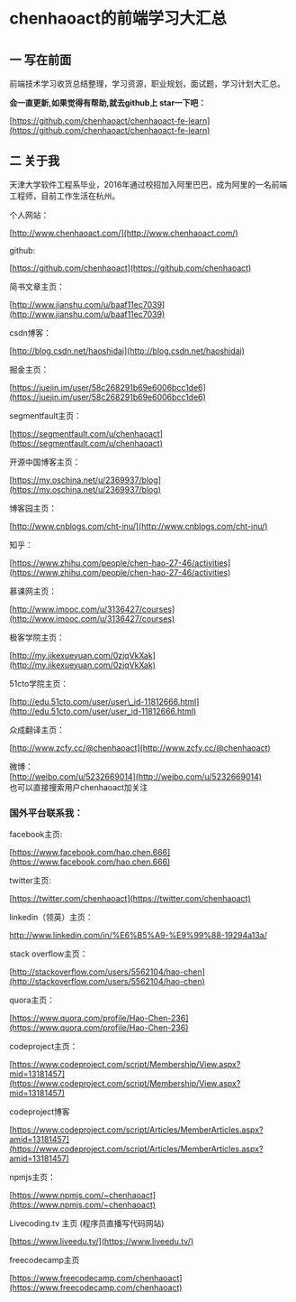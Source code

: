 # chenhaoact的前端学习大汇总

# 

## 一 写在前面

前端技术学习收货总结整理，学习资源，职业规划，面试题，学习计划大汇总。

**会一直更新,如果觉得有帮助,就去github上 star一下吧：**

[https://github.com/chenhaoact/chenhaoact-fe-learn](https://github.com/chenhaoact/chenhaoact-fe-learn)

## 二 关于我

天津大学软件工程系毕业，2016年通过校招加入阿里巴巴，成为阿里的一名前端工程师，目前工作生活在杭州。

个人网站：

[http://www.chenhaoact.com/](http://www.chenhaoact.com/)

github:

[https://github.com/chenhaoact](https://github.com/chenhaoact)

简书文章主页：

[http://www.jianshu.com/u/baaf11ec7039](http://www.jianshu.com/u/baaf11ec7039)

csdn博客：

[http://blog.csdn.net/haoshidai](http://blog.csdn.net/haoshidai)

掘金主页：

[https://juejin.im/user/58c268291b69e6006bcc1de6](https://juejin.im/user/58c268291b69e6006bcc1de6)

segmentfault主页：

[https://segmentfault.com/u/chenhaoact](https://segmentfault.com/u/chenhaoact)

开源中国博客主页：

[https://my.oschina.net/u/2369937/blog](https://my.oschina.net/u/2369937/blog)

博客园主页：

[http://www.cnblogs.com/cht-inu/](http://www.cnblogs.com/cht-inu/)

知乎：

[https://www.zhihu.com/people/chen-hao-27-46/activities](https://www.zhihu.com/people/chen-hao-27-46/activities)

慕课网主页：

[http://www.imooc.com/u/3136427/courses](http://www.imooc.com/u/3136427/courses)

极客学院主页：

[http://my.jikexueyuan.com/0zjqVkXak](http://my.jikexueyuan.com/0zjqVkXak)

51cto学院主页：

[http://edu.51cto.com/user/user\_id-11812666.html](http://edu.51cto.com/user/user_id-11812666.html)

众成翻译主页：

[http://www.zcfy.cc/@chenhaoact](http://www.zcfy.cc/@chenhaoact)

微博：  
[http://weibo.com/u/5232669014](http://weibo.com/u/5232669014)  
也可以直接搜索用户chenhaoact加关注



### 国外平台联系我：

facebook主页:

[https://www.facebook.com/hao.chen.666](https://www.facebook.com/hao.chen.666)

twitter主页:

[https://twitter.com/chenhaoact](https://twitter.com/chenhaoact)

linkedin（领英）主页：

http://www.linkedin.com/in/%E6%B5%A9-%E9%99%88-19294a13a/

stack overflow主页：

[http://stackoverflow.com/users/5562104/hao-chen](http://stackoverflow.com/users/5562104/hao-chen)

quora主页：

[https://www.quora.com/profile/Hao-Chen-236](https://www.quora.com/profile/Hao-Chen-236)

codeproject主页：

[https://www.codeproject.com/script/Membership/View.aspx?mid=13181457](https://www.codeproject.com/script/Membership/View.aspx?mid=13181457)

codeproject博客

[https://www.codeproject.com/script/Articles/MemberArticles.aspx?amid=13181457](https://www.codeproject.com/script/Articles/MemberArticles.aspx?amid=13181457)

npmjs主页：

[https://www.npmjs.com/~chenhaoact](https://www.npmjs.com/~chenhaoact)

Livecoding.tv 主页 \(程序员直播写代码网站\)

[https://www.liveedu.tv/](https://www.liveedu.tv/)

freecodecamp主页

[https://www.freecodecamp.com/chenhaoact](https://www.freecodecamp.com/chenhaoact)

